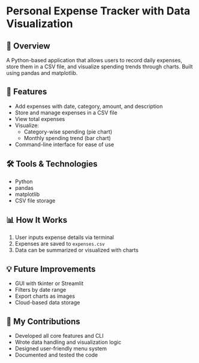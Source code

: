 
# Personal Expense Tracker with Data Visualization

## 📄 Overview
A Python-based application that allows users to record daily expenses, store them in a CSV file, and visualize spending trends through charts. Built using pandas and matplotlib.

## 🚀 Features
- Add expenses with date, category, amount, and description
- Store and manage expenses in a CSV file
- View total expenses
- Visualize:
  - Category-wise spending (pie chart)
  - Monthly spending trend (bar chart)
- Command-line interface for ease of use

## 🛠️ Tools & Technologies
- Python
- pandas
- matplotlib
- CSV file storage

## 📊 How It Works
1. User inputs expense details via terminal
2. Expenses are saved to `expenses.csv`
3. Data can be summarized or visualized with charts

## 💡 Future Improvements
- GUI with tkinter or Streamlit
- Filters by date range
- Export charts as images
- Cloud-based data storage

## 👥 My Contributions
- Developed all core features and CLI
- Wrote data handling and visualization logic
- Designed user-friendly menu system
- Documented and tested the code
